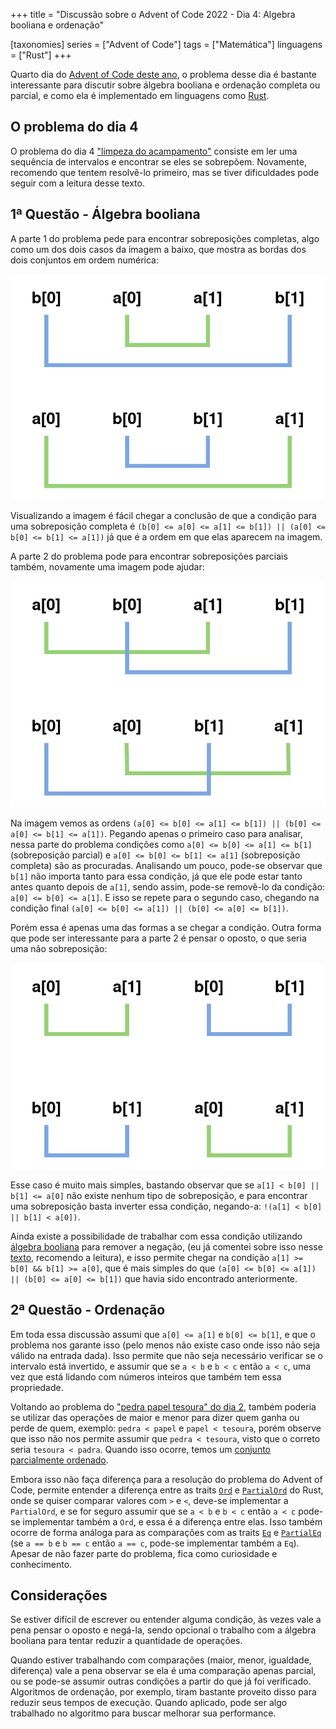 +++
title = "Discussão sobre o Advent of Code 2022 - Dia 4: Algebra booliana e ordenação"

[taxonomies]
series = ["Advent of Code"]
tags = ["Matemática"]
linguagens = ["Rust"]
+++

Quarto dia do [Advent of Code deste ano](https://adventofcode.com/2022), o problema desse dia é bastante interessante para discutir sobre álgebra booliana e ordenação completa ou parcial, e como ela é implementado em linguagens como [Rust](https://www.rust-lang.org/pt-BR/).

## O problema do dia 4

O problema do dia 4 ["limpeza do acampamento"](https://adventofcode.com/2022/day/4) consiste em ler uma sequência de intervalos e encontrar se eles se sobrepõem. Novamente, recomendo que tentem resolvê-lo primeiro, mas se tiver dificuldades pode seguir com a leitura desse texto.

## 1ª Questão - Álgebra booliana

A parte 1 do problema pede para encontrar sobreposições completas, algo como um dos dois casos da imagem a baixo, que mostra as bordas dos dois conjuntos em ordem numérica:

![Sobreposição completa](sobreposicao-completa.png)

Visualizando a imagem é fácil chegar a conclusão de que a condição para uma sobreposição completa é `(b[0] <= a[0] <= a[1] <= b[1]) || (a[0] <= b[0] <= b[1] <= a[1])` já que é a ordem em que elas aparecem na imagem.

A parte 2 do problema pode para encontrar sobreposições parciais também, novamente uma imagem pode ajudar:

![Sobreposição parcial](sobreposicao-parcial.png)

Na imagem vemos as ordens `(a[0] <= b[0] <= a[1] <= b[1]) || (b[0] <= a[0] <= b[1] <= a[1])`. Pegando apenas o primeiro caso para analisar, nessa parte do problema condições como `a[0] <= b[0] <= a[1] <= b[1]` (sobreposição parcial) e `a[0] <= b[0] <= b[1] <= a[1]` (sobreposição completa) são as procuradas. Analisando um pouco, pode-se observar que `b[1]` não importa tanto para essa condição, já que ele pode estar tanto antes quanto depois de `a[1]`, sendo assim, pode-se removê-lo da condição: `a[0] <= b[0] <= a[1]`. E isso se repete para o segundo caso, chegando na condição final `(a[0] <= b[0] <= a[1]) || (b[0] <= a[0] <= b[1])`.

Porém essa é apenas uma das formas a se chegar a condição. Outra forma que pode ser interessante para a parte 2 é pensar o oposto, o que seria uma não sobreposição:

![Não sobreposição](nao-sobreposicao.png)

Esse caso é muito mais simples, bastando observar que se `a[1] < b[0] || b[1] <= a[0]` não existe nenhum tipo de sobreposição, e para encontrar uma sobreposição basta inverter essa condição, negando-a: `!(a[1] < b[0] || b[1] < a[0])`.

Ainda existe a possibilidade de trabalhar com essa condição utilizando [álgebra booliana](https://pt.wikipedia.org/wiki/Álgebra_booliana) para remover a negação, (eu já comentei sobre isso nesse [texto](@/2021-05-15-algebra-booliana/index.md), recomendo a leitura), e isso permite chegar na condição `a[1] >= b[0] && b[1] >= a[0]`, que é mais simples do que `(a[0] <= b[0] <= a[1]) || (b[0] <= a[0] <= b[1])` que havia sido encontrado anteriormente.

## 2ª Questão - Ordenação

Em toda essa discussão assumi que `a[0] <= a[1]` e `b[0] <= b[1]`, e que o problema nos garante isso (pelo menos não existe caso onde isso não seja válido na entrada dada). Isso permite que não seja necessário verificar se o intervalo está invertido, e assumir que se `a < b` e `b < c` então `a < c`, uma vez que está lidando com números inteiros que também tem essa propriedade.

Voltando ao problema do ["pedra papel tesoura" do dia 2](@/2022-12-02-advent-of-code-2022-dia-02/index.md), também poderia se utilizar das operações de maior e menor para dizer quem ganha ou perde de quem, exemplo: `pedra < papel` e `papel < tesoura`, porém observe que isso não nos permite assumir que `pedra < tesoura`, visto que o correto seria `tesoura < padra`. Quando isso ocorre, temos um [conjunto parcialmente ordenado](https://pt.wikipedia.org/wiki/Conjunto_parcialmente_ordenado).

Embora isso não faça diferença para a resolução do problema do Advent of Code, permite entender a diferença entre as traits [`Ord`](https://doc.rust-lang.org/std/cmp/trait.Ord.html) e [`PartialOrd`](https://doc.rust-lang.org/std/cmp/trait.PartialOrd.html) do Rust, onde se quiser comparar valores com `>` e `<`, deve-se implementar a `PartialOrd`, e se for seguro assumir que se `a < b` e `b < c` então `a < c` pode-se implementar também a `Ord`, e essa é a diferença entre elas. Isso também ocorre de forma análoga para as comparações com as traits [`Eq`](https://doc.rust-lang.org/std/cmp/trait.Eq.html) e [`PartialEq`](https://doc.rust-lang.org/std/cmp/trait.PartialEq.html) (se `a == b` e `b == c` então `a == c`, pode-se implementar também a `Eq`). Apesar de não fazer parte do problema, fica como curiosidade e conhecimento.

## Considerações

Se estiver difícil de escrever ou entender alguma condição, às vezes vale a pena pensar o oposto e negá-la, sendo opcional o trabalho com a álgebra booliana para tentar reduzir a quantidade de operações.

Quando estiver trabalhando com comparações (maior, menor, igualdade, diferença) vale a pena observar se ela é uma comparação apenas parcial, ou se pode-se assumir outras condições a partir do que já foi verificado. Algoritmos de ordenação, por exemplo, tiram bastante proveito disso para reduzir seus tempos de execução. Quando aplicado, pode ser algo trabalhado no algoritmo para buscar melhorar sua performance.
